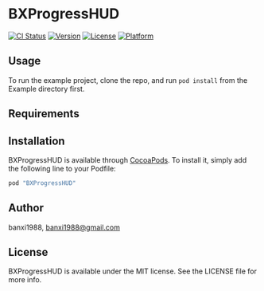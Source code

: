 # BXProgressHUD

[![CI Status](http://img.shields.io/travis/banxi1988/BXProgressHUD.svg?style=flat)](https://travis-ci.org/banxi1988/BXProgressHUD)
[![Version](https://img.shields.io/cocoapods/v/BXProgressHUD.svg?style=flat)](http://cocoapods.org/pods/BXProgressHUD)
[![License](https://img.shields.io/cocoapods/l/BXProgressHUD.svg?style=flat)](http://cocoapods.org/pods/BXProgressHUD)
[![Platform](https://img.shields.io/cocoapods/p/BXProgressHUD.svg?style=flat)](http://cocoapods.org/pods/BXProgressHUD)

## Usage

To run the example project, clone the repo, and run `pod install` from the Example directory first.

## Requirements

## Installation

BXProgressHUD is available through [CocoaPods](http://cocoapods.org). To install
it, simply add the following line to your Podfile:

```ruby
pod "BXProgressHUD"
```

## Author

banxi1988, banxi1988@gmail.com

## License

BXProgressHUD is available under the MIT license. See the LICENSE file for more info.
